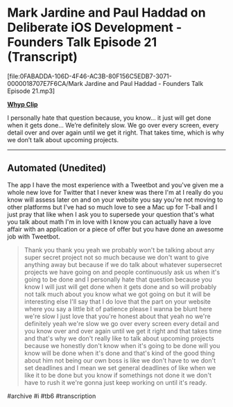 # Mark Jardine and Paul Haddad on Deliberate iOS Development - Founders Talk Episode 21 (Transcript)
[file:0FABADDA-106D-4F46-AC3B-80F156C5EDB7-3071-0000018707E7F6CA/Mark Jardine and Paul Haddad - Founders Talk Episode 21.mp3]

**[Whyp Clip](https://whyp.it/t/mark-jardine-and-paul-haddad-from-tapbots-on-deliberate-ios-development-74881)**

I personally hate that question because, you know… it just will get done when it gets done… We’re definitely slow. We go over every screen, every detail over and over again until we get it right. That takes time, which is why we don’t talk about upcoming projects.

***
## Automated (Unedited)
The app I have the most experience with a Tweetbot and you've given me a whole new love for Twitter that I never knew was there I'm at I really do you know will assess later on and on your website you say you're not moving to other platforms but I've had so much love to see a Mac up for T-ball and I just pray that like when I ask you to supersede your question that's what you talk about math I'm in love with I know you can actually have a love affair with an application or a piece of offer but you have done an awesome job with Tweetbot.

> Thank you thank you yeah we probably won't be talking about any super secret project not so much because we don't want to give anything away but because if we do talk about whatever supersecret projects we have going on and people continuously ask us when it's going to be done and I personally hate that question because you know I will just will get done when it gets done and so will probably not talk much about you know what we got going on but it will be interesting else I'll say that I do love that the part on your website where you say a little bit of patience please I wanna be blunt here we're slow I just love that you're honest about that yeah no we're definitely yeah we're slow we go over every screen every detail and you know over and over again until we get it right and that takes time and that's why we don't really like to talk about upcoming projects because we honestly don't know when it's going to be done will you know will be done when it's done and that's kind of the good thing about him not being our own boss is like we don't have to we don't set deadlines and I mean we set general deadlines of like when we like it to be done but you know if somethings not done it we don't have to rush it we're gonna just keep working on until it's ready.

#archive #i #tb6 #transcription